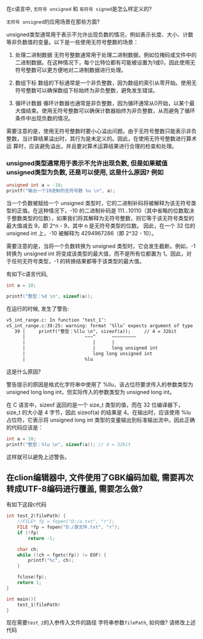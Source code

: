 

在c语言中, `无符号 unsigned` 和 `有符号 signed`是怎么样定义的?


`无符号 unsigned`的应用场景在那些方面?

unsigned类型通常用于表示不允许出现负数的情况，例如表示长度、大小、计数等非负数值的变量。以下是一些使用无符号整数的场景：

1. 处理二进制数据
无符号整数通常用于处理二进制数据，例如位掩码或文件中的二进制数据。在这种情况下，每个比特位都有可能被设置为1或0，因此使用无符号整数可以更方便地对二进制数据进行处理。

2. 数组下标
数组的下标通常是一个非负整数，因为数组的索引从零开始。使用无符号整数可以确保数组下标始终为非负整数，避免发生错误。

3. 循环计数器
循环计数器也通常是非负整数，因为循环通常从0开始，以某个最大值结束。使用无符号整数可以确保计数器始终为非负整数，从而避免了循环条件中出现负数的情况。

需要注意的是，使用无符号整数时要小心溢出问题。由于无符号整数只能表示非负整数，当计算结果溢出时，其行为是未定义的。因此，在使用无符号整数进行算术运 算时，应该避免溢出，并且要对算术运算结果进行合理的检查和处理。


### unsigned类型通常用于表示不允许出现负数, 但是如果赋值 unsigned类型为负数, 还是可以使用, 这是什么原因? 例如
```c
unsigned int a = -10;
printf("输出一个10进制的无符号数 %u \n", a);
```

当一个负数被赋给一个 unsigned 类型时，它的二进制补码将被解释为该无符号类型的正值。在这种情况下，-10 的二进制补码是 111...10110（其中省略的位数取决于整数类型的位数），如果我们将其解释为无符号整数，则它等于该无符号类型的最大值减去 9，即 2^n - 9，其中 n 是无符号类型的位数。 因此，在一个 32 位的 unsigned int 上，-10 被解释为 4294967286（即 2^32 - 10）。

需要注意的是，当将一个负数转换为 unsigned 类型时，它会发生截断。例如，-1 转换为 unsigned int 将变成该类型的最大值，而不是所有位都置为 1。因此，对于任何无符号类型，-1 的转换结果都等于该类型的最大值。



有如下c语言代码,
```c
int a = 10;

printf("整型：%d \n", sizeof(a));
```
在运行的时候, 发生了警告:
```txt
v5_int_range.c: In function ‘test_1’:
v5_int_range.c:39:25: warning: format ‘%llu’ expects argument of type ‘long long unsigned int’, but argument 2 has type ‘long unsigned int’ [-Wformat=]
   39 |     printf("整型：%llu \n", sizeof(a));     // 4 = 32bit
      |                      ~~~^      ~~~~~~~~~
      |                         |      |
      |                         |      long unsigned int
      |                         long long unsigned int
      |                      %lu
```
这是什么原因?

警告提示的原因是格式化字符串中使用了 %llu，该占位符要求传入的参数类型为 unsigned long long int，但实际传入的参数类型为 unsigned long int。

在 C 语言中，sizeof 返回的是一个 size_t 类型的值，而在 32 位编译器下，size_t 的大小是 4 字节，因此 sizeof(a) 的结果是 4。在输出时，应该使用 %lu 占位符，它表示将 unsigned long int 类型的变量输出到标准输出流中。因此正确的代码应该是：
```c
int a = 10;
printf("整型：%lu \n", sizeof(a)); // 4 = 32bit
```
这样就可以避免上述警告。

## 在clion编辑器中, 文件使用了GBK编码加载, 需要再次转成UTF-8编码进行覆盖, 需要怎么做?

有如下这段c代码
```c
int test_2(filePath) {
    //FILE* fp = fopen("D:/a.txt", "r");
    FILE *fp = fopen("D:/源文件.txt", "r");
    if (!fp)
        return -1;

    char ch;
    while ((ch = fgetc(fp)) != EOF) {
        printf("%c", ch);
    }

    fclose(fp);
    return 1;
}

int main(){
    test_1(filePath)
}

```
现在需要`test_2`的入参传入文件的路径 字符串参数`filePath`, 如何做? 请修改上述代码